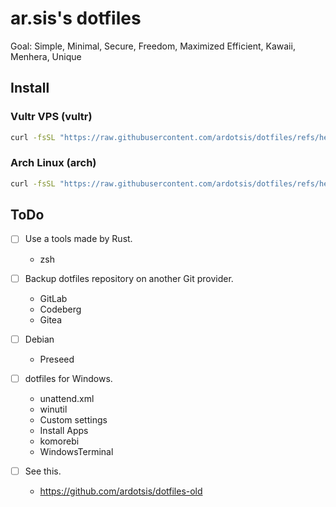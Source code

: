 # ar.sis's dotfiles

Goal: Simple, Minimal, Secure, Freedom, Maximized Efficient, Kawaii, Menhera, Unique

## Install

### Vultr VPS (vultr)
```sh
curl -fsSL "https://raw.githubusercontent.com/ardotsis/dotfiles/refs/heads/main/bootstrap.sh" | bash -s -- -h vultr
```

### Arch Linux (arch)
```sh
curl -fsSL "https://raw.githubusercontent.com/ardotsis/dotfiles/refs/heads/main/bootstrap.sh" | bash -s -- -h arch
```

## ToDo
- [ ] Use a tools made by Rust.
  - zsh

- [ ] Backup dotfiles repository on another Git provider.
  - GitLab
  - Codeberg
  - Gitea

- [ ] Debian
  - Preseed

- [ ] dotfiles for Windows.
  - unattend.xml
  - winutil
  - Custom settings
  - Install Apps
  - komorebi
  - WindowsTerminal

- [ ] See this.
  - https://github.com/ardotsis/dotfiles-old
